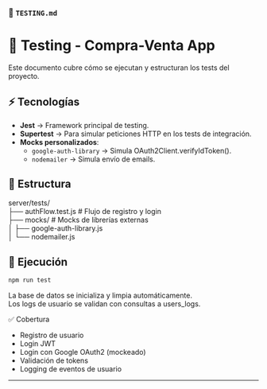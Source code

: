 ### 📄 `TESTING.md`

# 🧪 Testing - Compra-Venta App

Este documento cubre cómo se ejecutan y estructuran los tests del proyecto.



## ⚡ Tecnologías
- **Jest** → Framework principal de testing.
- **Supertest** → Para simular peticiones HTTP en los tests de integración.
- **Mocks personalizados**:
  - `google-auth-library` → Simula OAuth2Client.verifyIdToken().
  - `nodemailer` → Simula envío de emails.



## 📂 Estructura
server/tests/  
├── authFlow.test.js # Flujo de registro y login  
├── mocks/ # Mocks de librerías externas  
│ ├── google-auth-library.js  
│ └── nodemailer.js  



## 🚀 Ejecución
```bash
npm run test
```

La base de datos se inicializa y limpia automáticamente.  
Los logs de usuario se validan con consultas a users_logs.  




✅ Cobertura
- Registro de usuario
- Login JWT
- Login con Google OAuth2 (mockeado)
- Validación de tokens
- Logging de eventos de usuario

---
